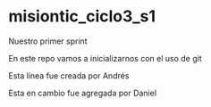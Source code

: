 # misiontic_ciclo3_s1
Nuestro primer sprint


En este repo vamos a inicializarnos con el uso de git

Esta línea fue creada por Andrés

Esta en cambio fue agregada por Daniel